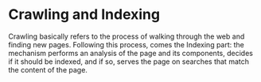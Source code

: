 # Crawling and Indexing

Crawling basically refers to the process of walking through the web and finding new pages. Following this process, comes the Indexing part: the mechanism performs an analysis of the page and its components, decides if it should be indexed, and if so, serves the page on searches that match the content of the page.
